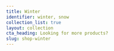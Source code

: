 ```yaml
---
title: Winter
identifier: winter, snow
collection_list: true
layout: collection
cta_heading: Looking for more products?
slug: shop-winter
---
```

